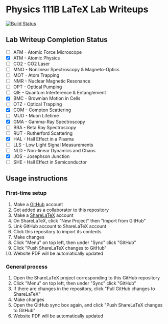 # Physics 111B LaTeX Lab Writeups

[![Build Status](https://travis-ci.org/phylabs/111B.svg?branch=master)](https://travis-ci.org/phylabs/111B)

## Lab Writeup Completion Status

- [ ] AFM - Atomic Force Microscope
- [x] ATM - Atomic Physics
- [ ] CO2 - CO2 Laser
- [ ] MNO - Nonlinear Spectroscopy & Magneto-Optics
- [ ] MOT - Atom Trapping
- [ ] NMR - Nuclear Magnetic Resonance
- [ ] OPT - Optical Pumping
- [ ] QIE - Quantum Interference & Entanglement
- [x] BMC - Brownian Motion in Cells
- [ ] OTZ - Optical Trapping
- [x] COM - Compton Scattering
- [ ] MUO - Muon Lifetime
- [x] GMA - Gamma-Ray Spectroscopy
- [ ] BRA - Beta Ray Spectroscopy
- [ ] RUT - Rutherford Scattering
- [x] HAL - Hall Effect in a Plasma
- [ ] LLS - Low Light Signal Measurements
- [ ] NLD - Non-linear Dynamics and Chaos
- [x] JOS - Josephson Junction
- [ ] SHE - Hall Effect in Semiconductor

## Usage instructions

### First-time setup

1. Make a [GitHub](https://github.com/) account
1. Get added as a collaborator to this repository
1. Make a [ShareLaTeX](https://www.sharelatex.com/) account
1. On ShareLaTeX, click "New Project" then "Import from GitHub"
1. Link GitHub account to ShareLaTeX account
1. Click this repository to import its contents
1. Make changes
1. Click "Menu" on top left, then under "Sync" click "GitHub"
1. Click "Push ShareLaTeX changes to GitHub"
1. Website PDF will be automatically updated

### General process

1. Open the ShareLaTeX project corresponding to this GitHub repository
1. Click "Menu" on top left, then under "Sync" click "GitHub"
1. If there are changes in the repository, click "Pull GitHub changes to ShareLaTeX"
1. Make changes
1. Open the GitHub sync box again, and click "Push ShareLaTeX changes to GitHub"
1. Website PDF will be automatically updated
